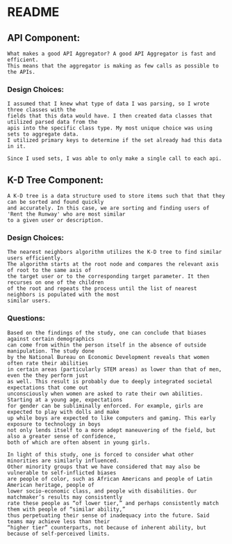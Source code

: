 # README
## API Component:
    What makes a good API Aggregator? A good API Aggregator is fast and efficient.
    This means that the aggregator is making as few calls as possible to the APIs.

### Design Choices:
    I assumed that I knew what type of data I was parsing, so I wrote three classes with the
    fields that this data would have. I then created data classes that utilized parsed data from the
    apis into the specific class type. My most unique choice was using sets to aggregate data. 
    I utilized primary keys to determine if the set already had this data in it.

    Since I used sets, I was able to only make a single call to each api.

## K-D Tree Component:
    A K-D tree is a data structure used to store items such that that they can be sorted and found quickly 
    and accurately. In this case, we are sorting and finding users of 'Rent the Runway' who are most similar 
    to a given user or description.

### Design Choices:
    The nearest neighbors algorithm utilizes the K-D tree to find similar users efficiently. 
    The algorithm starts at the root node and compares the relevant axis of root to the same axis of 
    the target user or to the corresponding target parameter. It then recurses on one of the children 
    of the root and repeats the process until the list of nearest neighbors is populated with the most 
    similar users. 

### Questions:
    Based on the findings of the study, one can conclude that biases against certain demographics 
    can come from within the person itself in the absence of outside manipulation. The study done 
    by the National Bureau on Economic Development reveals that women often rate their abilities 
    in certain areas (particularly STEM areas) as lower than that of men, even the they perform just 
    as well. This result is probably due to deeply integrated societal expectations that come out 
    unconsciously when women are asked to rate their own abilities. Starting at a young age, expectations 
    for gender can be subliminally enforced. For example, girls are expected to play with dolls and make 
    up while boys are expected to like computers and gaming. This early exposure to technology in boys 
    not only lends itself to a more adept maneuvering of the field, but also a greater sense of confidence, 
    both of which are often absent in young girls. 

	In light of this study, one is forced to consider what other minorities are similarly influenced. 
    Other minority groups that we have considered that may also be vulnerable to self-inflicted biases 
    are people of color, such as African Americans and people of Latin American heritage, people of 
    lower socio-economic class, and people with disabilities. Our matchmaker’s results may consistently 
    rate these people as “of lower tier,” and perhaps consistently match them with people of “similar ability,” 
    thus perpetuating their sense of inadequacy into the future. Said teams may achieve less than their 
    “higher tier” counterparts, not because of inherent ability, but because of self-perceived limits.
    